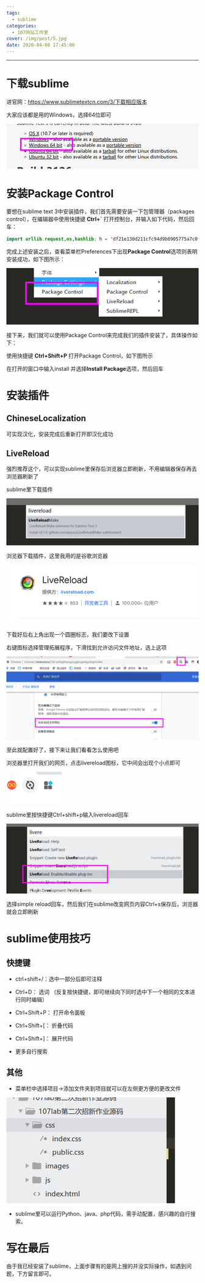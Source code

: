 ```yaml
---
tags:
  - sublime
categories:
  - 107网站工作室
cover: /img/post/5.jpg
date: 2020-04-08 17:45:00
---
```


---

# 下载sublime

进官网：https://www.sublimetextcn.com/3/下载相应版本

大家应该都是用的Windows，选择64位即可

![image-20200408170952010](https://raw.githubusercontent.com/zss192/Typora-notes/master/images/image-20200408170952010.png)

# 安装Package Control

要想在sublime text 3中安装插件，我们首先需要安装一下包管理器（packages control），在编辑器中使用快捷键 **Ctrl+`** 打开控制台，并输入如下代码，然后回车：

```kotlin
import urllib.request,os,hashlib; h = 'df21e130d211cfc94d9b0905775a7c0f' + '1e3d39e33b79698005270310898eea76'; pf = 'Package Control.sublime-package'; ipp = sublime.installed_packages_path(); urllib.request.install_opener( urllib.request.build_opener( urllib.request.ProxyHandler()) ); by = urllib.request.urlopen( 'http://packagecontrol.io/' + pf.replace(' ', '%20')).read(); dh = hashlib.sha256(by).hexdigest(); print('Error validating download (got %s instead of %s), please try manual install' % (dh, h)) if dh != h else open(os.path.join( ipp, pf), 'wb' ).write(by)
```

完成上述安装之后，查看菜单栏Preferences下出现**Package Control**选项则表明安装成功，如下图所示：

![image-20200408171234853](https://raw.githubusercontent.com/zss192/Typora-notes/master/images/image-20200408171234853.png)

接下来，我们就可以使用Package Control来完成我们的插件安装了，具体操作如下：

使用快捷键 **Ctrl+Shift+P** 打开Package Control，如下图所示

在打开的窗口中输入install 并选择**Install Package**选项，然后回车

# 安装插件

## ChineseLocalization

可实现汉化，安装完成后重新打开即汉化成功

## LiveReload

强烈推荐这个，可以实现sublime里保存后浏览器立即刷新，不用编辑器保存再去浏览器刷新了

sublime里下载插件

![image-20200408171900385](https://raw.githubusercontent.com/zss192/Typora-notes/master/images/image-20200408171900385.png)

浏览器下载插件，这里我用的是谷歌浏览器

![image-20200408172046415](https://raw.githubusercontent.com/zss192/Typora-notes/master/images/image-20200408172046415.png)

下载好后右上角出现一个圆圈标志，我们要改下设置

右键图标选择管理拓展程序，下滑找到允许访问文件地址，选上这项

![image-2020](https://raw.githubusercontent.com/zss192/Typora-notes/master/images/image-2020.png)

至此就配置好了，接下来让我们看看怎么使用吧



浏览器里打开我们的网页，点击livereload图标，它中间会出现个小点即可

![image-20200408173449272](https://raw.githubusercontent.com/zss192/Typora-notes/master/images/image-20200408173449272.png)

sublime里按快捷键Ctrl+shift+p输入livereload回车

![image-20200408172811637](https://raw.githubusercontent.com/zss192/Typora-notes/master/images/image-20200408172811637.png)

选择simple reload回车，然后我们在sublime改变网页内容Ctrl+s保存后，浏览器就会立即刷新

# sublime使用技巧

## 快捷键

- ctrl+shift+/：选中一部分后即可注释

- Ctrl+D： 选词 （反复按快捷键，即可继续向下同时选中下一个相同的文本进行同时编辑）

- Ctrl+Shift+P： 打开命令面板

- Ctrl+Shift+[： 折叠代码
- Ctrl+Shift+]： 展开代码
- 更多自行搜索

## 其他

- 菜单栏中选择项目->添加文件夹到项目就可以在左侧更方便的更改文件

![image-20200408174231585](https://raw.githubusercontent.com/zss192/Typora-notes/master/images/image-20200408174231585.png)

- sublime里可以运行Python、java、php代码，需手动配置，感兴趣的自行搜索。

# 写在最后

由于我已经安装了sublime，上面步骤有的是网上搜的并没实际操作，如遇到问题，下方留言即可。